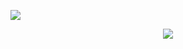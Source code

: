 ![](https://github-readme-stats.vercel.app/api?username=wufeng15226&show_icons=true&count_private=true)
<div align="center"> <img src="https://stats.justsong.cn/api/leetcode?id=wufeng15226"> </div>

